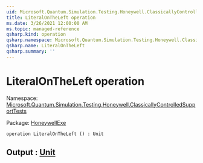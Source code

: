 ```yaml
---
uid: Microsoft.Quantum.Simulation.Testing.Honeywell.ClassicallyControlledSupportTests.LiteralOnTheLeft
title: LiteralOnTheLeft operation
ms.date: 3/26/2021 12:00:00 AM
ms.topic: managed-reference
qsharp.kind: operation
qsharp.namespace: Microsoft.Quantum.Simulation.Testing.Honeywell.ClassicallyControlledSupportTests
qsharp.name: LiteralOnTheLeft
qsharp.summary: ''
---
```


# LiteralOnTheLeft operation

Namespace: [Microsoft.Quantum.Simulation.Testing.Honeywell.ClassicallyControlledSupportTests](xref:Microsoft.Quantum.Simulation.Testing.Honeywell.ClassicallyControlledSupportTests)

Package: [HoneywellExe](https://nuget.org/packages/HoneywellExe)




```qsharp
operation LiteralOnTheLeft () : Unit
```


## Output : [Unit](xref:microsoft.quantum.lang-ref.unit)


